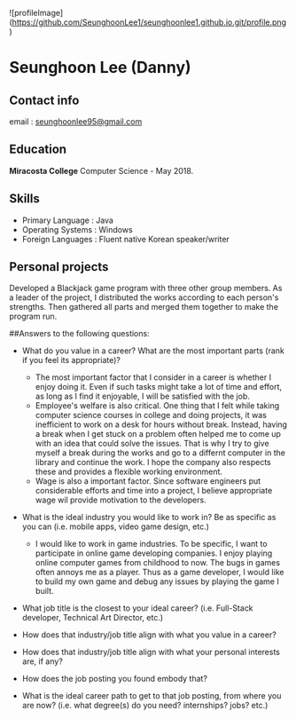 ![profileImage] (https://github.com/SeunghoonLee1/seunghoonlee1.github.io.git/profile.png)

# Seunghoon Lee (Danny)

## Contact info
email : seunghoonlee95@gmail.com

## Education
**Miracosta College** Computer Science - May 2018. 

## Skills
* Primary Language : Java
* Operating Systems : Windows
* Foreign Languages : Fluent native Korean speaker/writer

## Personal projects
Developed a Blackjack game program with three other group members. As a leader of the project, I distributed the works according to each person's strengths. Then gathered all parts and merged them together to make the program run. 


##Answers to the following questions:

* What do you value in a career? What are the most important parts (rank if you feel its appropriate)?
  - The most important factor that I consider in a career is whether I enjoy doing it. Even if such tasks might take a lot of time and effort, as long as I find it enjoyable, I will be satisfied with the job.
  - Employee's welfare is also critical. One thing that I felt while taking computer science courses in college and doing projects, it was inefficient to work on a desk for hours without break. Instead, having a break when I get stuck on a problem often helped me to come up with an idea that could solve the issues. That is why I try to give myself a break during the works and go to a differnt computer in the library and continue the work. I hope the company also respects these and provides a flexible working environment.
  - Wage is also a important factor. Since software engineers put considerable efforts and time into a project, I believe appropriate wage wil provide motivation to the developers.
  
* What is the ideal industry you would like to work in? Be as specific as you can (i.e. mobile apps, video game design, etc.)
  - I would like to work in game industries. To be specific, I want to participate in online game developing companies. I enjoy playing online computer games from childhood to now. The bugs in games often annoys me as a player. Thus as a game developer, I would like to build my own game and debug any issues by playing the game I built.
  
* What job title is the closest to your ideal career? (i.e. Full-Stack developer, Technical Art Director, etc.)

* How does that industry/job title align with what you value in a career?

* How does that industry/job title align with what your personal interests are, if any?

* How does the job posting you found embody that?

* What is the ideal career path to get to that job posting, from where you are now? (i.e. what degree(s) do you need? internships? jobs? etc.)



